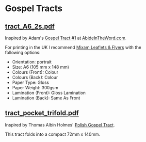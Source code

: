 # Gospel Tracts

## [tract_A6_2s.pdf](pdf/tract_A6_2s.pdf)

Inspired by Adam's [Gospel Tract #1](https://abideintheword.com/evangelism) at [AbideInTheWord.com](https://abideintheword.com).

For printing in the UK I recommend [Mixam Leaflets & Flyers](https://mixam.co.uk/flyers) with the following options:

- Orientation: portrait
- Size: A6 (105 mm x 148 mm)
- Colours (Front): Colour
- Colours (Back): Colour
- Paper Type: Gloss
- Paper Weight: 300gsm
- Lamination (Front): Gloss Lamination
- Lamination (Back): Same As Front

## [tract_pocket_trifold.pdf](pdf/tract_pocket_trifold.pdf)

Inspired by Thomas Albin Holmes' [Polish Gospel Tract](https://docs.google.com/document/d/1nw98_2VB3hayzH0XHPzGlwBWH2TvXYnWT5TD-7Ep8bc).

This tract folds into a compact 72mm x 140mm.
